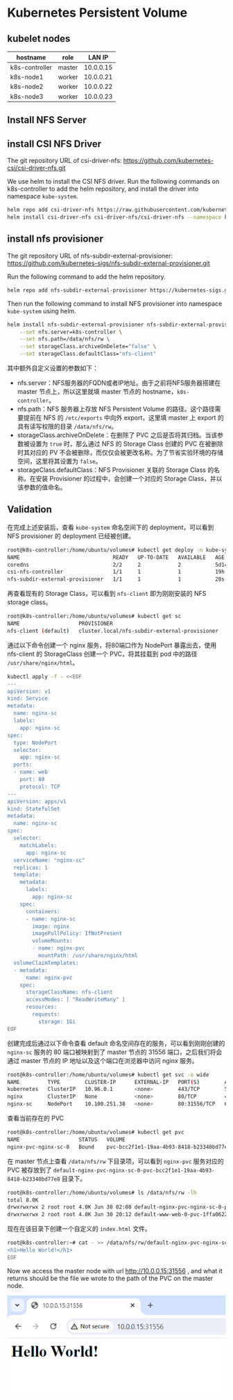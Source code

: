 # Kubernetes Persistent Volume

## kubelet nodes

|    hostname    |  role  |  LAN IP   |
|----------------|--------|-----------|
| k8s-controller | master | 10.0.0.15 |
|   k8s-node1    | worker | 10.0.0.21 |
|   k8s-node2    | worker | 10.0.0.22 |
|   k8s-node3    | worker | 10.0.0.23 |

## Install NFS Server

## install CSI NFS Driver

The git repository URL of csi-driver-nfs: https://github.com/kubernetes-csi/csi-driver-nfs.git

We use helm to install the CSI NFS driver. Run the following commands on k8s-controller to add the helm repository, and install the driver into namespace `kube-system`.

```bash
helm repo add csi-driver-nfs https://raw.githubusercontent.com/kubernetes-csi/csi-driver-nfs/master/charts
helm install csi-driver-nfs csi-driver-nfs/csi-driver-nfs --namespace kube-system --version v4.7.0
```

## install nfs provisioner

The git repository URL of nfs-subdir-external-provisioner: https://github.com/kubernetes-sigs/nfs-subdir-external-provisioner.git

Run the following command to add the helm repository.

```bash
helm repo add nfs-subdir-external-provisioner https://kubernetes-sigs.github.io/nfs-subdir-external-provisioner/
```

Then run the following command to install NFS provisioner into namespace `kube-system` using helm.

```bash
helm install nfs-subdir-external-provisioner nfs-subdir-external-provisioner/nfs-subdir-external-provisioner -n kube-system \
    --set nfs.server=k8s-controller \
    --set nfs.path=/data/nfs/rw \
    --set storageClass.archiveOnDelete="false" \
    --set storageClass.defaultClass="nfs-client"
```

其中额外自定义设置的参数如下：

- nfs.server：NFS服务器的FQDN或者IP地址。由于之前将NFS服务器搭建在 master 节点上，所以这里就填 master 节点的 hostname，`k8s-controller`。
- nfs.path：NFS 服务器上存放 NFS Persistent Volume 的路径。这个路径需要提前在 NFS 的 `/etc/exports` 中向外 export，这里填 master 上 export 的具有读写权限的目录 `/data/nfs/rw`。
- storageClass.archiveOnDelete：在删除了 PVC 之后是否将其归档。当该参数被设置为 `true` 时，那么通过 NFS 的 Storage Class 创建的 PVC 在被删除时其对应的 PV 不会被删除，而仅仅会被更改名称。为了节省实验环境的存储空间，这里将其设置为 `false`。
- storageClass.defaultClass：NFS Provisioner 关联的 Storage Class 的名称。在安装 Provisioner 的过程中，会创建一个对应的 Storage Class，并以该参数的值命名。

## Validation

在完成上述安装后，查看 `kube-system` 命名空间下的 deployment，可以看到 NFS provisioner 的 deployment 已经被创建。

```bash
root@k8s-controller:/home/ubuntu/volumes# kubectl get deploy -n kube-system
NAME                              READY   UP-TO-DATE   AVAILABLE   AGE
coredns                           2/2     2            2           5d14h
csi-nfs-controller                1/1     1            1           19h
nfs-subdir-external-provisioner   1/1     1            1           20s
```

再查看现有的 Storage Class，可以看到 `nfs-client` 即为刚刚安装的 NFS storage class。

```bash
root@k8s-controller:/home/ubuntu/volumes# kubectl get sc
NAME                   PROVISIONER                                     RECLAIMPOLICY   VOLUMEBINDINGMODE   ALLOWVOLUMEEXPANSION   AGE
nfs-client (default)   cluster.local/nfs-subdir-external-provisioner   Delete          Immediate           true                   52s
```

通过以下命令创建一个 nginx 服务，将80端口作为 NodePort 暴露出去，使用 nfs-client 的 StorageClass 创建一个 PVC，将其挂载到 pod 中的路径 `/usr/share/nginx/html`。

```bash
kubectl apply -f - <<EOF
---
apiVersion: v1
kind: Service
metadata:
  name: nginx-sc
  labels:
    app: nginx-sc
spec:
  type: NodePort
  selector:
    app: nginx-sc
  ports:
  - name: web
    port: 80
    protocol: TCP
---
apiVersion: apps/v1
kind: StatefulSet
metadata:
  name: nginx-sc
spec:
  selector:
    matchLabels:
      app: nginx-sc
  serviceName: "nginx-sc"
  replicas: 1
  template:
    metadata:
      labels:
        app: nginx-sc
    spec:
      containers:
      - name: nginx-sc
        image: nginx
        imagePullPolicy: IfNotPresent
        volumeMounts:
        - name: nginx-pvc
          mountPath: /usr/share/nginx/html
  volumeClaimTemplates:
  - metadata:
      name: nginx-pvc
    spec:
      storageClassName: nfs-client
      accessModes: [ "ReadWriteMany" ]
      resources:
        requests:
          storage: 1Gi
EOF
```

创建完成后通过以下命令查看 default 命名空间存在的服务，可以看到刚刚创建的 `nginx-sc` 服务的 80 端口被映射到了 master 节点的 31556 端口，之后我们将会通过 master 节点的 IP 地址以及这个端口在浏览器中访问 nginx 服务。

```bash
root@k8s-controller:/home/ubuntu/volumes# kubectl get svc -o wide
NAME         TYPE        CLUSTER-IP      EXTERNAL-IP   PORT(S)        AGE     SELECTOR
kubernetes   ClusterIP   10.96.0.1       <none>        443/TCP        5d14h   <none>
nginx        ClusterIP   None            <none>        80/TCP         4d      app=nginx
nginx-sc     NodePort    10.100.251.38   <none>        80:31556/TCP   60s     app=nginx-sc
```

查看当前存在的 PVC

```bash
root@k8s-controller:/home/ubuntu/volumes# kubectl get pvc
NAME                   STATUS   VOLUME                                     CAPACITY   ACCESS MODES   STORAGECLASS   VOLUMEATTRIBUTESCLASS   AGE
nginx-pvc-nginx-sc-0   Bound    pvc-bcc2f1e1-19aa-4b93-8418-b23340bd77e8   1Gi        RWO            nfs-client     <unset>                 18h
```

在 master 节点上查看 `/data/nfs/rw` 下目录项，可以看到 `nginx-pvc` 服务对应的 PVC 被存放到了 `default-nginx-pvc-nginx-sc-0-pvc-bcc2f1e1-19aa-4b93-8418-b23340bd77e8` 目录下。

```bash
root@k8s-controller:/home/ubuntu/volumes# ls /data/nfs/rw -lh
total 8.0K
drwxrwxrwx 2 root root 4.0K Jun 30 02:08 default-nginx-pvc-nginx-sc-0-pvc-bcc2f1e1-19aa-4b93-8418-b23340bd77e8
drwxrwxrwx 2 root root 4.0K Jun 30 20:12 default-www-web-0-pvc-1ffa0622-2fb8-42e0-b1fd-724673a594ad
```

现在在该目录下创建一个自定义的 `index.html` 文件。

```bash
root@k8s-controller:~# cat - >> /data/nfs/rw/default-nginx-pvc-nginx-sc-0-pvc-bcc2f1e1-19aa-4b93-8418-b23340bd77e8/index.html <<EOF
<h1>Hello World!</h1>
EOF
```

Now we access the master node with url http://10.0.0.15:31556 , and what it returns should be the file we wrote to the path of the PVC on the master node.

![](./images/kube_pv/web_browser_access_nginx_pvc.png)
